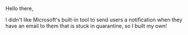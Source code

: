 Hello there,

I didn't like Microsoft's built-in tool to send users a notification when they have an email to them that is stuck in quarantine, so I built my own!
